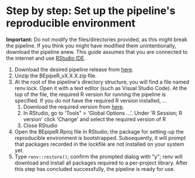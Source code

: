 # Step by step: Set up the pipeline's reproducible environment

**Important:** Do not modify the files/directories provided, as this might break the pipeline. If you think you might have modified them unintentionally, download the pipeline anew. This guide assumes that you are connected to the internet and use [RStudio IDE](https://posit.co/products/open-source/rstudio/).

1. Download the desired pipeline release from [here](https://github.com/marcelglueck/BEpipeR/releases).
2. Unzip the BEpipeR_vX.X.X.zip file.
3. At the root of the pipeline's directory structure, you will find a file named renv.lock. Open it with a text editor (such as Visual Studio Code). At the top of the file, the required R version for running the pipeline is specified. If you do not have the required R version installed, ...
   1.  Download the required version from [here](https://cran.r-project.org/).
   2.  In RStudio, go to 'Tools" > 'Global Options ...'. Under 'R Session; R version' click 'Change' and select the required version of R
   3.  Close RStudio
4. Open the BEpipeR.Rproj file in RStudio; the package for setting-up the reproducible environment is bootstrapped. Subsequently, it will prompt that packages recorded in the lockfile are not installed on your system yet.
7. Type ```renv::restore()```; confirm the prompted dialog with "y"; renv will download and install all packages required to a per-project library. After this step has concluded successfully, the pipeline is ready for use.

